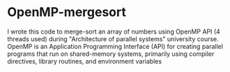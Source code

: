 # OpenMP-mergesort

 I wrote this code  to merge-sort an array of numbers using OpenMP API (4 threads used) during "Architecture of parallel systems" university course.
 OpenMP is an Application Programming Interface (API) for creating parallel programs that run on shared-memory systems, primarily using compiler directives, library routines, and     environment variables
